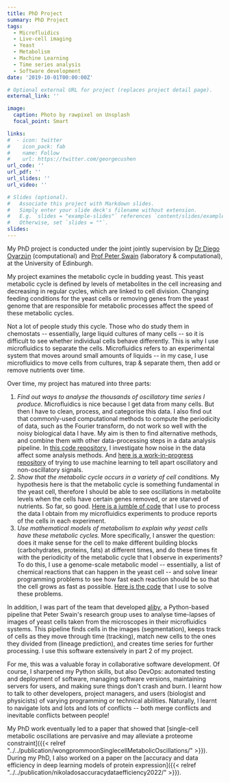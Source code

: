 ```yaml
---
title: PhD Project
summary: PhD Project 
tags:
  - Microfluidics
  - Live-cell imaging
  - Yeast
  - Metabolism
  - Machine Learning
  - Time series analysis
  - Software development
date: '2019-10-01T00:00:00Z'

# Optional external URL for project (replaces project detail page).
external_link: ''

image:
  caption: Photo by rawpixel on Unsplash
  focal_point: Smart

links:
#  - icon: twitter
#    icon_pack: fab
#    name: Follow
#    url: https://twitter.com/georgecushen
url_code: ''
url_pdf: ''
url_slides: ''
url_video: ''

# Slides (optional).
#   Associate this project with Markdown slides.
#   Simply enter your slide deck's filename without extension.
#   E.g. `slides = "example-slides"` references `content/slides/example-slides.md`.
#   Otherwise, set `slides = ""`.
slides: 
---
```


My PhD project is conducted under the joint jointly supervision by [Dr Diego Oyarzún](https://homepages.inf.ed.ac.uk/doyarzun/) (computational) and [Prof Peter Swain](https://swainlab.bio.ed.ac.uk/) (laboratory & computational), at the University of Edinburgh.

My project examines the metabolic cycle in budding yeast. This yeast metabolic cycle is defined by levels of metabolites in the cell increasing and decreasing in regular cycles, which are linked to cell division. Changing feeding conditions for the yeast cells or removing genes from the yeast genome that are responsible for metabolic processes affect the speed of these metabolic cycles.

Not a lot of people study this cycle. Those who do study them in chemostats -- essentially, large liquid cultures of many cells -- so it is difficult to see whether individual cells behave differently. This is why I use microfluidics to separate the cells. Microfluidics refers to an experimental system that moves around small amounts of liquids -- in my case, I use microfluidics to move cells from cultures, trap & separate them, then add or remove nutrients over time.

Over time, my project has matured into three parts:

1. _Find out ways to analyse the thousands of oscillatory time series I produce._ Microfluidics is nice because I get data from many cells. But then I have to clean, process, and categorise this data. I also find out that commonly-used computational methods to compute the periodicity of data, such as the Fourier transform, do not work so well with the noisy biological data I have. My aim is then to find alternative methods, and combine them with other data-processing steps in a data analysis pipeline. In [this code repository](https://github.com/arinwongprommoon/phd-synthetic-oscillations), I investigate how noise in the data affect some analysis methods. And [here is a work-in-progress repository](https://github.com/arinwongprommoon/phd-classifier) of trying to use machine learning to tell apart oscillatory and non-oscillatory signals.
2. _Show that the metabolic cycle occurs in a variety of cell conditions._ My hypothesis here is that the metabolic cycle is something fundamental in the yeast cell, therefore I should be able to see oscillations in metabolite levels when the cells have certain genes removed, or are starved of nutrients. So far, so good. [Here is a jumble of code](https://github.com/arinwongprommoon/phd-ymc-dataviz) that I use to process the data I obtain from my microfluidics experiments to produce reports of the cells in each experiment.
3. _Use mathematical models of metabolism to explain why yeast cells have these metabolic cycles._ More specifically, I answer the question: does it make sense for the cell to make different building blocks (carbohydrates, proteins, fats) at different times, and do these times fit with the periodicity of the metabolic cycle that I observe in experiments? To do this, I use a genome-scale metabolic model -- essentially, a list of chemical reactions that can happen in the yeast cell -- and solve linear programming problems to see how fast each reaction should be so that the cell grows as fast as possible. [Here is the code](https://git.ecdf.ed.ac.uk/s1947236/fba-temporal-biosynthesis) that I use to solve these problems.

In addition, I was part of the team that developed [aliby](https://pypi.org/project/aliby/), a Python-based pipeline that Peter Swain's research group uses to analyse time-lapses of images of yeast cells taken from the microscopes in their microfluidics systems. This pipeline finds cells in the images (segmentation), keeps track of cells as they move through time (tracking), match new cells to the ones they divided from (lineage prediction), and creates time series for further processing. I use this software extensively in part 2 of my project.

For me, this was a valuable foray in collaborative software development. Of course, I sharpened my Python skills, but also DevOps: automated testing and deployment of software, managing software versions, maintaining servers for users, and making sure things don't crash and burn. I learnt how to talk to other developers, project managers, and users (biologist and physicists) of varying programming or technical abilities. Naturally, I learnt to navigate lots and lots and lots of conflicts -- both merge conflicts and inevitable conflicts between people!

My PhD work eventually led to a paper that showed that [single-cell metabolic oscillations are pervasive and may alleviate a proteome constraint]({{< relref "../../publication/wongprommoonSinglecellMetabolicOscillations/" >}}). During my PhD, I also worked on a paper on the [accuracy and data efficiency in deep learning models of protein expression]({{< relref "../../publication/nikoladosaccuracydataefficiency2022/" >}}).
